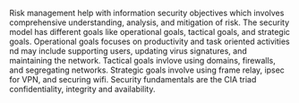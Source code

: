 Risk management help with information security objectives which involves comprehensive understanding, analysis, and mitigation of risk. The security model has different goals like operational goals, tactical goals, and strategic goals. Operational goals focuses on productivity and task oriented activities nd may include supporting users, updating virus signatures, and maintaining the network. Tactical goals invlove using domains, firewalls, and segregating networks. Strategic goals involve using frame relay, ipsec for VPN, and securing wifi. Security fundamentals are the CIA triad confidentiality, integrity and availability.
